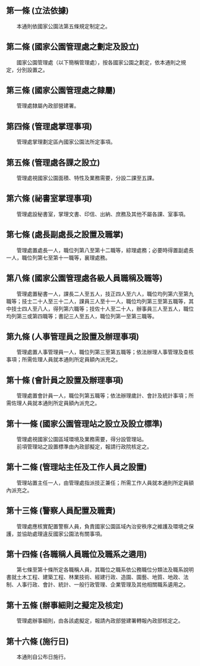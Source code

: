 第一條 (立法依據)
-----------------
　　本通則依國家公園法第五條規定制定之。  


第二條 (國家公園管理處之劃定及設立)
-----------------------------------
　　國家公園管理處（以下簡稱管理處），按各國家公園之劃定，依本通則之規定，分別設置之。  


第三條 (國家公園管理處之隸屬)
-----------------------------
　　管理處隸屬內政部營建署。  


第四條 (管理處掌理事項)
-----------------------
　　管理處掌理劃定區內國家公園法所定事項。  


第五條 (管理處各課之設立)
-------------------------
　　管理處視國家公園面積、特性及業務需要，分設二課至五課。  


第六條 (祕書室掌理事項)
-----------------------
　　管理處設秘書室，掌理文書、印信、出納、庶務及其他不屬各課、室事項。  


第七條 (處長副處長之設置及職掌)
-------------------------------
　　管理處置處長一人，職位列第八至第十二職等，綜理處務；必要時得置副處長一人，職位列第七至第十一職等，襄理處務。  


第八條 (國家公園管理處各級人員職稱及職等)
-----------------------------------------
　　管理處置秘書一人，課長二人至五人，技正四人至六人，職位均列第六至第九職等；技士二十人至三十二人，課員三人至十一人，職位均列第三至第五職等，其中技士四人至八人，得列第六職等；技佐十人至二十人，辦事員三人至五人，職位均列第三或第四職等；書記三人至五人，職位列第一至第三職等。  


第九條 (人事管理員之設置及辦理事項)
-----------------------------------
　　管理處置人事管理員一人，職位列第三至第五職等；依法辦理人事管理及查核事項；所需佐理人員就本通則所定員額內派充之。  


第十條 (會計員之設置及辦理事項)
-------------------------------
　　管理處置會計員一人，職位列第五職等；依法辦理歲計、會計及統計事項；所需佐理人員就本通則所定員額內派充之。  


第十一條 (國家公園管理站之設立及設立標準)
-----------------------------------------
　　管理處視國家公園區域環境及業務需要，得分設管理站。  
　　前項管理站之設置標準由內政部擬定，報請行政院核定之。  


第十二條 (管理站主任及工作人員之設置)
-------------------------------------
　　管理站置主任一人，由管理處指派技正兼任；所需工作人員就本通則所定員額內派充之。  


第十三條 (警察人員配置及職責)
-----------------------------
　　管理處應核實配置警察人員，負責國家公園區域內治安秩序之維護及環境之保護，並協助處理違反國家公園法有關事項。  


第十四條 (各職稱人員職位及職系之遴用)
-------------------------------------
　　第七條至第十條所定各職稱人員，其職位之職系依公務職位分類法及職系說明書就土木工程、建築工程、林業技術、經建行政、造園、園藝、地質、地政、法制、人事行政、會計、統計、一般行政管理、企業管理及其他相關職系遴用之。  


第十五條 (辦事細則之擬定及核定)
-------------------------------
　　管理處辦事細則，由各該處擬定，報請內政部營建署轉報內政部核定之。  


第十六條 (施行日)
-----------------
　　本通則自公布日施行。
